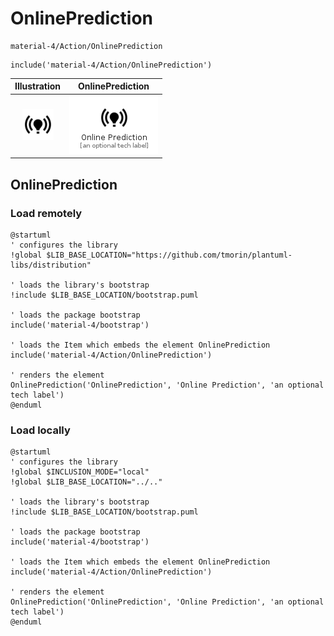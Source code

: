 # OnlinePrediction


```text
material-4/Action/OnlinePrediction
```

```text
include('material-4/Action/OnlinePrediction')
```



| Illustration | OnlinePrediction |
| :---: | :---: |
| ![illustration for Illustration](../../material-4/Action/OnlinePrediction.png) | ![illustration for OnlinePrediction](../../material-4/Action/OnlinePrediction.Local.png) |




## OnlinePrediction

### Load remotely
```plantuml
@startuml
' configures the library
!global $LIB_BASE_LOCATION="https://github.com/tmorin/plantuml-libs/distribution"

' loads the library's bootstrap
!include $LIB_BASE_LOCATION/bootstrap.puml

' loads the package bootstrap
include('material-4/bootstrap')

' loads the Item which embeds the element OnlinePrediction
include('material-4/Action/OnlinePrediction')

' renders the element
OnlinePrediction('OnlinePrediction', 'Online Prediction', 'an optional tech label')
@enduml
```

### Load locally
```plantuml
@startuml
' configures the library
!global $INCLUSION_MODE="local"
!global $LIB_BASE_LOCATION="../.."

' loads the library's bootstrap
!include $LIB_BASE_LOCATION/bootstrap.puml

' loads the package bootstrap
include('material-4/bootstrap')

' loads the Item which embeds the element OnlinePrediction
include('material-4/Action/OnlinePrediction')

' renders the element
OnlinePrediction('OnlinePrediction', 'Online Prediction', 'an optional tech label')
@enduml
```


